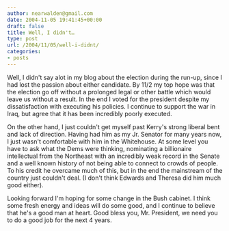 ```yaml
---
author: nearwalden@gmail.com
date: 2004-11-05 19:41:45+00:00
draft: false
title: Well, I didn't…
type: post
url: /2004/11/05/well-i-didnt/
categories:
- posts
---
```


Well, I didn't say alot in my blog about the election during the run-up, since I had lost the passion about either candidate.  By 11/2 my top hope was that the election go off without a prolonged legal or other battle which would leave us without a result.  In the end I voted for the president despite my dissatisfaction with executing his policies.  I continue to support the war in Iraq, but agree that it has been incredibly poorly executed.

On the other hand, I just couldn't get myself past Kerry's strong liberal bent and lack of direction.  Having had him as my Jr. Senator for many years now, I just wasn't comfortable with him in the Whitehouse.  At some level you have to ask what the Dems were thinking, nominating a billionaire intellectual from the Northeast with an incredibly weak record in the Senate and a well known history of not being able to connect to crowds of people.  To his credit he overcame much of this, but in the end the mainstream of the country just couldn't deal.  (I don't think Edwards and Theresa did him much good either).

Looking forward I'm hoping for some change in the Bush cabinet.  I think some fresh energy and ideas will do some good, and I continue to believe that he's a good man at heart.  Good bless you, Mr. President, we need you to do a good job for the next 4 years.



